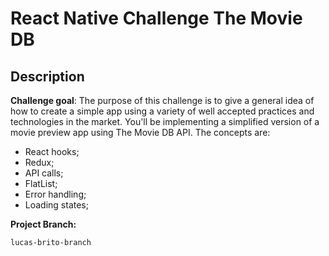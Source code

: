 # React Native Challenge The Movie DB

## Description

**Challenge goal**: The purpose of this challenge is to give a general idea of how to create a simple app using a variety of well accepted practices and technologies in the market. You'll be implementing a simplified version of a movie preview app using The Movie DB API. The concepts are:
- React hooks;
- Redux;
- API calls;
- FlatList;
- Error handling;
- Loading states;

**Project Branch:**

``
lucas-brito-branch
``
